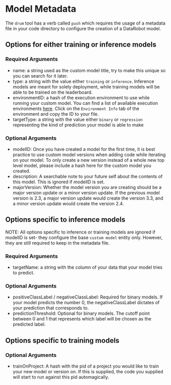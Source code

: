 # Model Metadata
The `drum` tool has a verb called `push` which requires the usage of a metadata file in your 
code directory to configure the creation of a DataRobot model. 
## Options for either training or inference models
### Required Arguments
* name: a string used as the custom model title, try to make this unique so you can search for it 
    later.
* type: a string with the value either `training` or `inference`. Inference models are meant for
solely deployment, while training models will be able to be trained on the leaderboard. 
* environmentID: a hash of the execution environment to use while running your custom model. 
    You can find a list of available execution environments [here](https://app.datarobot.com/model-registry/custom-environments). 
    Click on the `Environment Info` tab of the environment and copy the ID to your file. 
* targetType: a string with the value either `binary` or `regression` representing the kind of 
    prediction your model is able to make
### Optional Arguments
* modelID: Once you have created a model for the first time, it is best practice to use 
custom model versions when adding code while iterating on your model. To only create a new version
instead of a whole new top level model, please include a hash here for the custom model you created.
* description: A searchable note to your future self about the contents of this model. This is 
ignored if modelID is set. 
* majorVersion: Whether the model version you are creating should be a major version update or a 
minor version update. If the previous model version is 2.3, a major version update would create the
version 3.3, and a minor version update would create the version 2.4. 

## Options specific to inference models
NOTE: All options specific to inference or training models are ignored if modelID is set- they
configure the base `custom model` entity only. However, they are still required to keep in the
metadata file.
### Required Arguments
* targetName: a string with the column of your data that your model tries to predict. 
### Optional Arguments
* positiveClassLabel / negativeClassLabel: Required for binary models. If your model predicts the 
 number 0, the negativeClassLabel dictates of your prediction that corresponds to. 
* predictionThreshold: Optional for binary models. The cutoff point between 0 and 1 that represents
which label will be chosen as the predicted label. 

## Options specific to training models
### Optional Arguments
* trainOnProject: A hash with the pid of a project you would like to train your new model or version 
on. If this is supplied, the code you supplied will start to run against this pid automagically. 
